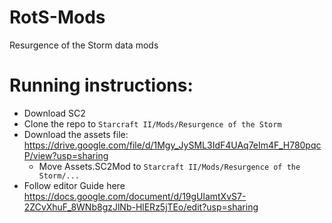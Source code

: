 # RotS-Mods
Resurgence of the Storm data mods

# Running instructions:
* Download SC2
* Clone the repo to `Starcraft II/Mods/Resurgence of the Storm`
* Download the assets file: https://drive.google.com/file/d/1Mgy_JySML3IdF4UAq7eIm4F_H780pqcP/view?usp=sharing
  * Move Assets.SC2Mod to `Starcraft II/Mods/Resurgence of the Storm/...`
* Follow editor Guide here https://docs.google.com/document/d/19gUlamtXvS7-2ZCvXhuF_8WNb8gzJlNb-HlERz5jTEo/edit?usp=sharing
